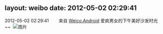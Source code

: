 layout: weibo
date: 2012-05-02 02:29:41
---
<meta name="referrer" content="no-referrer" />

2012-05-02 02:29:41  &nbsp;&nbsp;&nbsp;&nbsp;&nbsp;&nbsp; 来自 <a href="http://app.weibo.com/t/feed/l4RWD" rel="nofollow">Weico.Android</a>
爱疯男女的下午美好沙发时光~~ ​​​
![图片](https://ww2.sinaimg.cn/large/6d2a6003jw1dsjdtgpcg5j.jpg)
